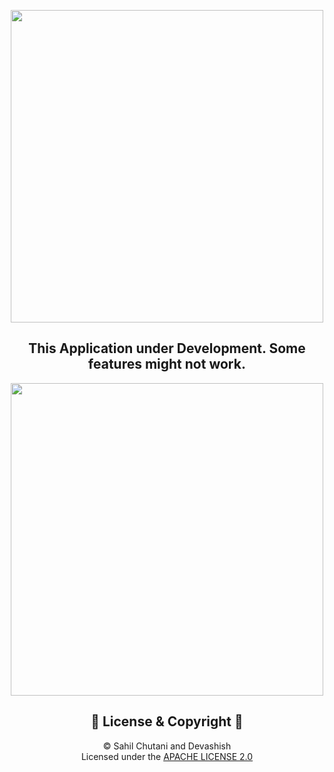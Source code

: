 <p align="center">
  <img width="500" src="https://user-images.githubusercontent.com/54733680/166120079-194dc19e-35e1-4ee4-857e-8d71557731e2.jpg">
</p>
<h2 align=center>This Application under Development. Some features might not work.</h2>
<p align="center">

  <img width="500" src="https://user-images.githubusercontent.com/54733680/166120360-98bf6ff6-14d4-4dbf-815f-3e0aabadee94.png">

</p>

<h2 align=center>📝 License & Copyright 📝</h2>

<p align="center">
 © Sahil Chutani and Devashish
  <br>
  Licensed under the <a href="https://github.com/devashishkumar709/EVAY/blob/main/LICENSE">APACHE LICENSE 2.0</a>
</p>
